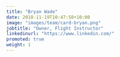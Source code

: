 ```yaml
---
title: "Bryan Wade"
date: 2018-11-19T10:47:58+10:00
image: "images/team/card-bryan.png"
jobtitle: "Owner, Flight Instructor"
linkedinurl: "https://www.linkedin.com/"
promoted: true
weight: 1
---
```

